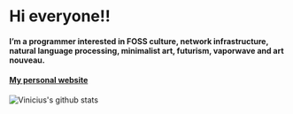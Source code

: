# Hi everyone!!

#### I’m a programmer interested in FOSS culture, network infrastructure, natural language processing, minimalist art, futurism, vaporwave and art nouveau.

#### [My personal website](http://viniciusyaunner.github.io/)

![Vinicius's github stats](https://github-readme-stats.vercel.app/api?username=viniciusyaunner&show_icons=true&theme=midnight-purple)

